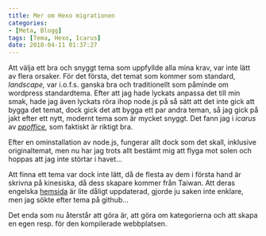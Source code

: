 ```yaml
---
title: Mer om Hexo migrationen
categories:
- [Meta, Blogg]
tags: [Tema, Hexo, Icarus]
date: 2018-04-11 01:37:27
---
```


Att välja ett bra och snyggt tema som uppfyllde alla mina krav, var inte lätt av flera orsaker. För det första, det temat som kommer som standard, *landscape,* var i.o.f.s. ganska bra och traditionellt som påminde om wordpress standardtema. Efter att jag hade lyckats anpassa det till min smak, hade jag även lyckats röra ihop node.js på så sätt att det inte gick att bygga det temat, dock gick det att bygga ett par andra teman, så jag gick på jakt efter ett nytt, modernt tema som är mycket snyggt. Det fann jag i *icarus* av *[ppoffice][ppoffice],* som faktiskt är riktigt bra.

Efter en ominstallation av node.js, fungerar allt dock som det skall, inklusive originaltemat, men nu har jag trots allt bestämt mig att flyga mot solen och hoppas att jag inte störtar i havet...

Att finna ett tema var dock inte lätt, då de flesta av dem i första hand är skrivna på kinesiska, då dess skapare kommer från Taiwan. Att deras engelska [hemsida][hexo] är lite dåligt uppdaterad, gjorde ju saken inte enklare, men jag sökte efter tema på github...

Det enda som nu återstår att göra är, att göra om kategorierna och att skapa en egen resp. för den kompilerade webbplatsen.

[ppoffice]: https://github.com/ppoffice
[hexo]: https://hexo.io
